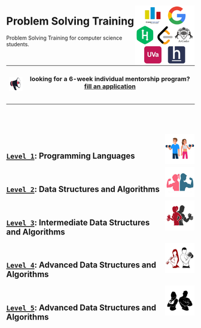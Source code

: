 <a href="/README.md"><img align="right" width="160" src="/logos/problem-solving-training.png"></img></a>

# Problem Solving Training
Problem Solving Training for computer science students.

<table>
    <tbody>
<tr>
<td align="center" width="10%"><a href="https://github.com/cs-MohamedAyman/cs-MohamedAyman/blob/master/mentorship-programs/problem-solving-training.md"><img src="https://github.com/cs-MohamedAyman/cs-MohamedAyman/blob/master/icons/announcement.png" width="100%"></img></a></td>
<td align="center" width="90%"><h3>looking for a 6-week individual mentorship program? <a href="https://github.com/cs-MohamedAyman/cs-MohamedAyman/blob/master/mentorship-programs/problem-solving-training.md">fill an application</a></h3><br></td>
</tr>
    </tbody>
</table>

<br><br><br>

<a href="/level-1/README.md"><img align="right" width="80" src="/logos/level-1.png"></img></a>
<br>
## [`Level 1`](/level-1/README.md): Programming Languages


<a href="/level-2/README.md"><img align="right" width="80" src="/logos/level-2.png"></img></a>
<br>
## [`Level 2`](/level-2/README.md): Data Structures and Algorithms


<a href="/level-3/README.md"><img align="right" width="80" src="/logos/level-3.png"></img></a>
<br>
## [`Level 3`](/level-3/README.md): Intermediate Data Structures and Algorithms


<a href="/level-4/README.md"><img align="right" width="80" src="/logos/level-4.png"></img></a>
<br>
## [`Level 4`](/level-4/README.md): Advanced Data Structures and Algorithms


<a href="/level-5/README.md"><img align="right" width="80" src="/logos/level-5.png"></img></a>
<br>
## [`Level 5`](/level-5/README.md): Advanced Data Structures and Algorithms
